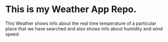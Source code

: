# This is my Weather App Repo.
<p>This Weather shows info about the real time temperature of a particular place that we have searched and also shows info about humidity and wind speed.</p>